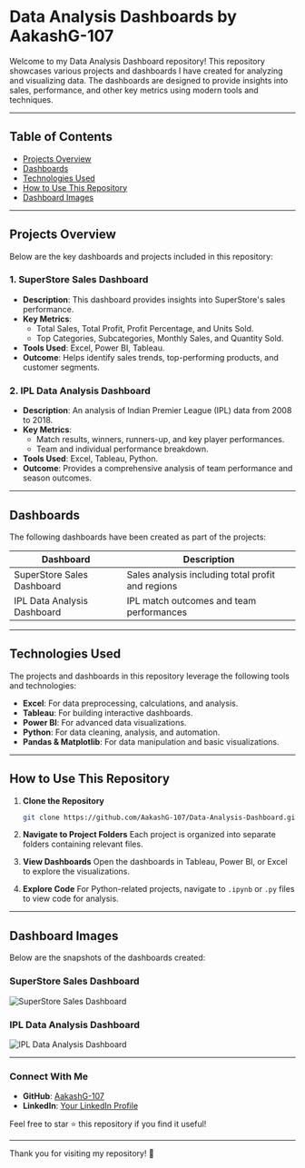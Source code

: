 # Data Analysis Dashboards by AakashG-107

Welcome to my Data Analysis Dashboard repository! This repository showcases various projects and dashboards I have created for analyzing and visualizing data. The dashboards are designed to provide insights into sales, performance, and other key metrics using modern tools and techniques.

---

## Table of Contents
- [Projects Overview](#projects-overview)
- [Dashboards](#dashboards)
- [Technologies Used](#technologies-used)
- [How to Use This Repository](#how-to-use-this-repository)
- [Dashboard Images](#dashboard-images)

---

## Projects Overview

Below are the key dashboards and projects included in this repository:

### 1. **SuperStore Sales Dashboard**
- **Description**: This dashboard provides insights into SuperStore's sales performance.
- **Key Metrics**:
  - Total Sales, Total Profit, Profit Percentage, and Units Sold.
  - Top Categories, Subcategories, Monthly Sales, and Quantity Sold.
- **Tools Used**: Excel, Power BI, Tableau.
- **Outcome**: Helps identify sales trends, top-performing products, and customer segments.

### 2. **IPL Data Analysis Dashboard**
- **Description**: An analysis of Indian Premier League (IPL) data from 2008 to 2018.
- **Key Metrics**:
  - Match results, winners, runners-up, and key player performances.
  - Team and individual performance breakdown.
- **Tools Used**: Excel, Tableau, Python.
- **Outcome**: Provides a comprehensive analysis of team performance and season outcomes.

---

## Dashboards

The following dashboards have been created as part of the projects:

| **Dashboard**                  | **Description**                                    |
|--------------------------------|--------------------------------------------------|
| SuperStore Sales Dashboard     | Sales analysis including total profit and regions |
| IPL Data Analysis Dashboard    | IPL match outcomes and team performances          |

---

## Technologies Used

The projects and dashboards in this repository leverage the following tools and technologies:

- **Excel**: For data preprocessing, calculations, and analysis.
- **Tableau**: For building interactive dashboards.
- **Power BI**: For advanced data visualizations.
- **Python**: For data cleaning, analysis, and automation.
- **Pandas & Matplotlib**: For data manipulation and basic visualizations.

---

## How to Use This Repository

1. **Clone the Repository**
   ```bash
   git clone https://github.com/AakashG-107/Data-Analysis-Dashboard.git
   ```
2. **Navigate to Project Folders**
   Each project is organized into separate folders containing relevant files.

3. **View Dashboards**
   Open the dashboards in Tableau, Power BI, or Excel to explore the visualizations.

4. **Explore Code**
   For Python-related projects, navigate to `.ipynb` or `.py` files to view code for analysis.

---

## Dashboard Images
Below are the snapshots of the dashboards created:

### **SuperStore Sales Dashboard**
![SuperStore Sales Dashboard](./images/Superstore%20Sales%20Dashboard.png)

### **IPL Data Analysis Dashboard**
![IPL Data Analysis Dashboard](./images/IPL%20Dashboard.png)

---

### Connect With Me
- **GitHub**: [AakashG-107](https://github.com/AakashG-107)
- **LinkedIn**: [Your LinkedIn Profile](#)

Feel free to star ⭐ this repository if you find it useful!

---

Thank you for visiting my repository! 🎉

